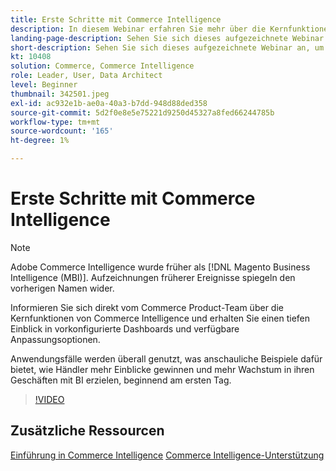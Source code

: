 ```yaml
---
title: Erste Schritte mit Commerce Intelligence
description: In diesem Webinar erfahren Sie mehr über die Kernfunktionen von Commerce Intelligence für Ihren Adobe Commerce- oder Magento Open Source-Store.
landing-page-description: Sehen Sie sich dieses aufgezeichnete Webinar an, um mehr über die Kernfunktionen von Commerce Intelligence für Ihren Adobe Commerce- oder Magento Open Source-Store zu erfahren.
short-description: Sehen Sie sich dieses aufgezeichnete Webinar an, um mehr über die Kernfunktionen von Commerce Intelligence für Ihren Adobe Commerce- oder Magento Open Source-Store zu erfahren.
kt: 10408
solution: Commerce, Commerce Intelligence
role: Leader, User, Data Architect
level: Beginner
thumbnail: 342501.jpeg
exl-id: ac932e1b-ae0a-40a3-b7dd-948d88ded358
source-git-commit: 5d2f0e8e5e75221d9250d45327a8fed66244785b
workflow-type: tm+mt
source-wordcount: '165'
ht-degree: 1%

---
```


# Erste Schritte mit Commerce Intelligence

>[!NOTE]
>
>Adobe Commerce Intelligence wurde früher als [!DNL Magento Business Intelligence (MBI)]. Aufzeichnungen früherer Ereignisse spiegeln den vorherigen Namen wider.

Informieren Sie sich direkt vom Commerce Product-Team über die Kernfunktionen von Commerce Intelligence und erhalten Sie einen tiefen Einblick in vorkonfigurierte Dashboards und verfügbare Anpassungsoptionen.

Anwendungsfälle werden überall genutzt, was anschauliche Beispiele dafür bietet, wie Händler mehr Einblicke gewinnen und mehr Wachstum in ihren Geschäften mit BI erzielen, beginnend am ersten Tag.

>[!VIDEO](https://video.tv.adobe.com/v/3425736?quality=12&learn=on)

## Zusätzliche Ressourcen

[Einführung in Commerce Intelligence](https://experienceleague.adobe.com/docs/commerce-business-intelligence/mbi/getting-started.html)
[Commerce Intelligence-Unterstützung](https://experienceleague.adobe.com/docs/commerce-knowledge-base/kb/troubleshooting/miscellaneous/mbi-service-policies.html)
